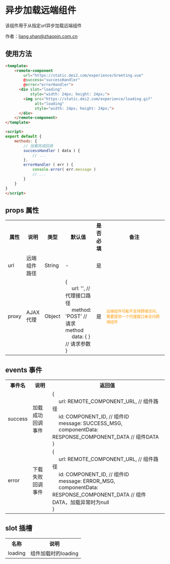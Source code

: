 # 异步加载远端组件

该组件用于从指定url异步加载远端组件

作者：liang.shan@zhaopin.com.cn

<vuep template="#demo1"></vuep>

<script type="text/x-template" id="demo1">
<style>
  .main {
    color: #2c3e50;
  }
  .text {
    color: #4fc08d;
  }
</style>

<template>
  <div class="main">
    <h2> Hello <span class="text">{{ name }}</span>!</h2>
    <h2>Features</h2>
    <ul>
      <li v-for="(item, index) in features" :key="index">{{ item }}</li>
    </ul>
  </div>
</template>

<script>
  export default {
    data () {
      return {
        name: 'Vuep',
        features: [
          'Vue component spec',
          'Scoped style',
          'UMD and CommonJS build'
        ]
      }
    }
  }
</script>
</script>


## 使用方法
```html
<template>
    <remote-component
        url="https://static.dei2.com/experience/Greeting.vue"
        @success="successHandler"
        @error="errorHandler">
      <div slot="loading"
           style="width: 24px; height: 24px;">
        <img src="https://static.dei2.com/experience/loading.gif"
             alt="loading"
             style="width: 24px; height: 24px;">
      </div>
    </remote-component>
</template>

<script>
export default {
    methods: {
        // 加载完成回调
        successHandler ( data ) {
            // ...
        },
        errorHandler ( err ) {
            console.error( err.message )
            // ...
        }
    }
}
</script>
```

## props 属性
<table>
    <tr>
        <th>属性</th>
        <th>说明</th>
        <th>类型</th>
        <th>默认值</th>
        <th>是否必填</th>
        <th>备注</th>
    </tr>
    <tr>
        <td>url</td>
        <td>远端组件路径</td>
        <td>String</td>
        <td>-</td>
        <td>是</td>
        <td></td>
    </tr>
    <tr>
        <td>proxy</td>
        <td>AJAX代理</td>
        <td>Object</td>
        <td>
            <span>{</span><br>
            <span style="margin-left: 20px;">url: '', // 代理接口路径</span><br>
            <span style="margin-left: 20px;">method: 'POST' // 请求method</span><br>
            <span style="margin-left: 20px;">data: { } // 请求参数</span><br>
            <span>}</span>
        </td>
        <td>是</td>
        <td style="width: 200px;">
            <span style="font-size: 12px; color: #ff9900;">远端组件可能不支持跨域访问，需要提供一个代理接口来访问跨域组件</span><br>
        </td>
    </tr>
</table>

## events 事件
<table>
    <tr>
        <th>事件名</th>
        <th>说明</th>
        <th>返回值</th>
    </tr>
    <tr>
        <td>success</td>
        <td>加载成功回调事件</td>
        <td>
            <span>{</span><br>
            <span style="margin-left: 20px;">url: REMOTE_COMPONENT_URL, // 组件路径</span><br>
            <span style="margin-left: 20px;">id: COMPONENT_ID, // 组件ID</span><br>
            <span style="margin-left: 20px;">message: SUCCESS_MSG,</span><br>
            <span style="margin-left: 20px;">componentData: RESPONSE_COMPONENT_DATA // 组件DATA</span><br>
            <span>}</span>
        </td>
    </tr>
    <tr>
        <td>error</td>
        <td>下载失败回调事件</td>
        <td>
            <span>{</span><br>
            <span style="margin-left: 20px;">url: REMOTE_COMPONENT_URL, // 组件路径</span><br>
            <span style="margin-left: 20px;">id: COMPONENT_ID, // 组件ID</span><br>
            <span style="margin-left: 20px;">message: ERROR_MSG,</span><br>
            <span style="margin-left: 20px;">componentData: RESPONSE_COMPONENT_DATA // 组件DATA，加载异常时为null</span><br>
            <span>}</span>
        </td>
    </tr>
</table>

## slot 插槽
<table>
    <tr>
        <th>名称</th>
        <th>说明</th>
    </tr>
    <tr>
        <td>loading</td>
        <td>组件加载时的loading</td>
    </tr>
</table>
